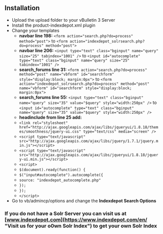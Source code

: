## Installation

* Upload the upload folder to your vBulletin 3 Server
* Install the product-indexdepot.xml plugin
* Change your templates
    * **navbar line 198:** `<form action="search.php?do=process" method="post">` to `<form action="indexdepot_solrsearch.php?do=process" method="post">`
	* **navbar line 206:** `<input type="text" class="bginput" name="query" size="25" tabindex="1001" />` to `<input id="autocomplete" type="text" class="bginput" name="query" size="25" tabindex="1001" />`
	* **search_forums line 31:** `<form action="search.php?do=process" method="post" name="vbform" id="searchform" style="display:block; margin:0px">` to `<form action="indexdepot_solrsearch.php?do=process" method="post" name="vbform" id="searchform" style="display:block; margin:0px">`
	* **search_forums line 55:** `<input type="text" class="bginput" name="query" size="35" value="$query" style="width:250px" />` to `<input id="autocomplete" type="text" class="bginput" name="query" size="35" value="$query" style="width:250px" />`
	* **headinclude from line 25 add:** 
	* `<link rel="stylesheet" href="http://ajax.googleapis.com/ajax/libs/jqueryui/1.8.18/themes/smoothness/jquery-ui.css" type="text/css" media="screen" />`
	* `<script type="text/javascript" src="http://ajax.googleapis.com/ajax/libs/jquery/1.7.1/jquery.min.js"></script>`
	* `<script type="text/javascript" src="http://ajax.googleapis.com/ajax/libs/jqueryui/1.8.18/jquery-ui.min.js"></script>`
	* `<script>`
	* `$(document).ready(function() {`
	* `$("input#autocomplete").autocomplete({`
	* `source: "indexdepot_autocomplete.php"`
	* `});`
	* `});`
	* `</script>`
* Go to vb/admincp/options and change the **Indexdepot Search Options**

### If you do not have a Solr Server you can visit us at [www.indexdepot.com](https://www.indexdepot.com/en/ "Visit us for your o0wn Solr Index") to get your own Solr Index